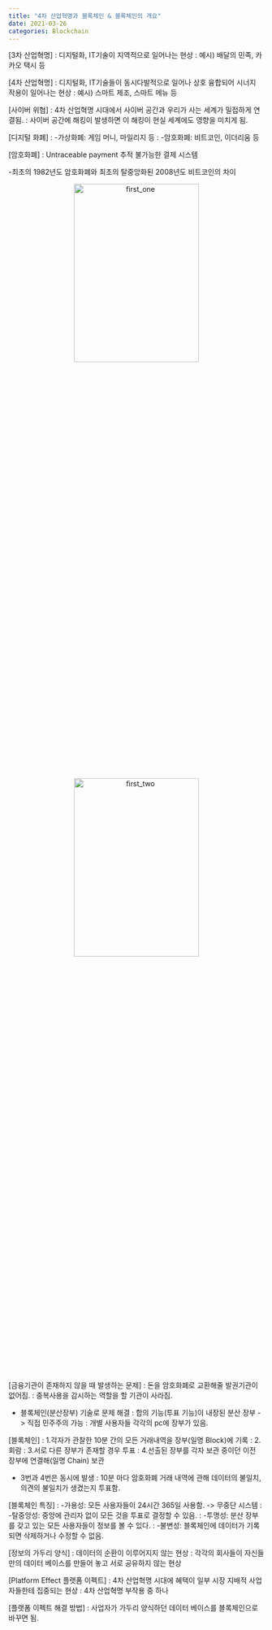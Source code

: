 ```yaml
---
title: "4차 산업혁명과 블록체인 & 블록체인의 개요"
date: 2021-03-26
categories: Blockchain
---
```

[3차 산업혁명]
: 디지털화, IT기술이 지역적으로 일어나는 현상
: 예시) 배달의 민족, 카카오 택시 등

[4차 산업혁명]
: 디지털화, IT기술들이 동시다발적으로 일어나 상호 융합되어 시너지 작용이 일어나는 현상
: 예시) 스마트 제조, 스마트 메뉴 등

[사이버 위협]
: 4차 산업혁명 시대에서 사이버 공간과 우리가 사는 세계가 밀접하게 연결됨. 
: 사이버 공간에 해킹이 발생하면 이 해킹이 현실 세계에도 영향을 미치게 됨.

[디지털 화폐]
: -가상화폐: 게임 머니, 마일리지 등
: -암호화폐: 비트코인, 이더리움 등

[암호화폐]
: Untraceable payment 추적 불가능한 결제 시스템

-최초의 1982년도 암호화폐와 최초의 탈중앙화된 2008년도 비트코인의 차이
<center><img width="70%" height="30%" alt="first_one" src="https://user-images.githubusercontent.com/47470474/123049140-34905d00-d43a-11eb-8839-8a482dc85f8e.png"></center>

<center><img width="70%" height="30%" alt="first_two" src="https://user-images.githubusercontent.com/47470474/123049169-3c500180-d43a-11eb-80f2-900b954b0321.jpg"></center>


[금융기관이 존재하지 않을 때 발생하는 문제]
: 돈을 암호화폐로 교환해줄 발권기관이 없어짐.
: 중복사용을 감시하는 역할을 할 기관이 사라짐.

- 블록체인(분산장부) 기술로 문제 해결
: 합의 기능(투표 기능)이 내장된 분산 장부 -> 직접 민주주의 가능
: 개별 사용자들 각각의 pc에 장부가 있음.

[블록체인]
: 1.각자가 관찰한 10분 간의 모든 거래내역을 장부(일명 Block)에 기록
: 2.회람
: 3.서로 다른 장부가 존재할 경우 투표
: 4.선출된 장부를 각자 보관 중이던 이전 장부에 연결해(일명 Chain) 보관

- 3번과 4번은 동시에 발생
: 10분 마다 암호화폐 거래 내역에 관해 데이터의 불일치, 의견의 불일치가 생겼는지 투표함. 

[블록체인 특징]
: -가용성: 모든 사용자들이 24시간 365일 사용함. -> 무중단 시스템
: -탈중앙성: 중앙에 관리자 없이 모든 것을 투표로 결정할 수 있음.
: -투명성: 분산 장부를 갖고 있는 모든 사용자들이 정보를 볼 수 있다.
: -불변성: 블록체인에 데이터가 기록되면 삭제하거나 수정할 수 없음.

[정보의 가두리 양식]
: 데이터의 순환이 이루어지지 않는 현상
: 각각의 회사들이 자신들만의 데이터 베이스를 만들어 놓고 서로 공유하지 않는 현상

[Platform Effect 플랫폼 이펙트]
: 4차 산업혁명 시대에 혜택이 일부 시장 지배적 사업자들한테 집중되는 현상
: 4차 산업혁명 부작용 중 하나

[플랫폼 이펙트 해결 방법]
: 사업자가 가두리 양식하던 데이터 베이스를 블록체인으로 바꾸면 됨.
